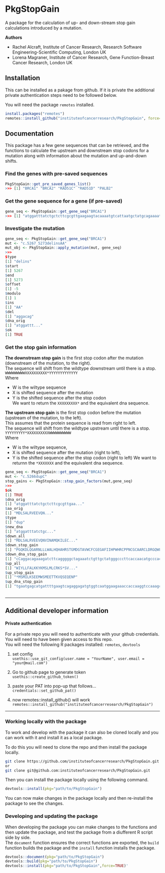 # PkgStopGain
A package for the calculation of up- and down-stream stop gain calculations introduced by a mutation.

**Authors**  
- Rachel Alcraft, Institute of Cancer Research, Research Software Engineering-Scientific Computing, London UK  
- Lorena Magraner, Institute of Cancer Research, Gene Function-Breast Cancer Research, London UK  

## Installation
This can be installed as a pakage from github. 
If it is private the additional private authentication steps need to be followed below.

You will need the package `remotes` installed.  
    
```R
install.packages("remotes")
remotes::install_github("instituteofcancerresearch/PkgStopGain", force=TRUE)
```

## Documentation  

This package has a few gene sequences that can be retrieved, and the functions to calculate the upstream and downstream stop codons for a mutation along with information about the mutation and up-and-down shifts.        

### Find the genes with pre-saved sequences
```R
PkgStopGain::get_pre_saved_genes_list()
>>> [1] "BRCA1" "BRCA2" "RAD51C" "RAD51D" "PALB2" 
```

### Get the gene sequence for a gene (if pre-saved)
```R
gene_seq <- PkgStopGain::get_gene_seq("BRCA1")
>>> [1] "atggatttatctgctcttcgcgttgaagaagtacaaaatgtcattaatgctatgcagaaaatcttagagtgtc..."
```

### Investigate the mutation
```R
gene_seq <- PkgStopGain::get_gene_seq("BRCA1")
mut <- "c.5267_5273delinsAA"
mut_obj <- PkgStopGain::apply_mutation(mut, gene_seq)
>>> 
$type
[1] "delins"
$start
[1] 5267
$end
[1] 5273
$offset
[1] -5
$modulo
[1] 1
$ins
[1] "AA"
$del
[1] "aggacag"
$dna_orig
[1] "atggattt..."
$ok
[1] TRUE
```

### Get the stop gain information
**The downstream stop gain** is the first stop codon after the mutation (downstream of the mutation, to the right).  
The sequence will shift from the wildtype downstream until there is a stop.  
`WWWWWWWWWXXXXXXXXXX*YYYYYYYYYYYYY`  
Where
- W is the wiltype sequence  
- X is shifted sequence after the mutation  
- Y is the shifted sequence after the stop codon  
We want to return the `XXXXXXXXX*` and the equivalent dna sequence.  

**The upstream stop gain** is the first stop codon before the mutation (upstream of the mutation, to the left).  
This assumes that the protein sequence is read from right to left.  
The sequence will shift from the wildtype upstream until there is a stop.  
`YYYYYYYYY*XXXXXXXXXXWWWWWWWWWW`  
Where
- W is the wiltype sequence,
- X is shifted sequence after the mutation (right to left),
- Y is the shifted sequence after the stop codon (right to left)
We want to returnn the `*XXXXXXX` and the equivalent dna sequence.  


```R
gene_seq <- PkgStopGain::get_gene_seq("BRCA1")
mut <- "c.5266dupC"
stop_gains <- PkgStopGain::stop_gain_factors(mut,gene_seq)
>>>
$ok
[1] TRUE
$dna_orig
[1] "atggatttatctgctcttcgcgttgaa..."
$aa_orig
[1] "MDLSALRVEEVQN..."
$type
[1] "dup"
$new_dna
[1] "atggatttatctgc..."
$down_all
[1] "MDLSALRVEEVQNVINAMQKILEC..."
$down_stop_gain
[1] "PGQKDLQGARNLLLWALHQHAHRSTGMDGTAVWCFCGEGAFIIHPWHRCPPNCGCAARCLDRGQWLPCNWADV*"
$down_dna_stop_gain
[1] "cCaggacagaaagatcttcagggggctagaaatctgttgctatgggcccttcaccaacatgcccacagatcaactggaatggatggtacagctgtgtggtgcttctgtggtgaaggagctttcatcattcacccttggcacaggtgtccacccaattgtggttgtgcagccagatgcctggacagaggacaatggcttccatgcaattgggcagatgtgtga"
$up_all
[1] "WIYLLFALKKYKMSLMLCRKS*SV..."
$up_stop_gain
[1] "*MSMILKSEEMWSMEETTKVQSEQENP"
$up_dna_stop_gain
[1] "tgaatgagcatgattttgaagtcagaggagatgtggtcaatggaagaaaccaccaaggtccaaagcgagcaagagaatccc"
      
```
---  

## Additional developer information

#### Private authentication
For a private repo you will need to authenticate with your github credentials. You will need to have been given access to this repo.   
You will need the following R packages installed: `remotes`, `devtools`

1. set config  
`usethis::use_git_config(user.name = "YourName", user.email = "your@mail.com")`

2. Go to github page to generate token  
`usethis::create_github_token() `

3. paste your PAT into pop-up that follows...  
`credentials::set_github_pat()`

4. now remotes::install_github() will work  
`remotes::install_github("instituteofcancerresearch/PkgStopGain")`

---  

### Working locally with the package
To work and develop with the package it can also be cloned locally and you can work with it and install it as a local package.

To do this you will need to clone the repo and then install the package locally.  

```Bash
git clone https://github.com/instituteofcancerresearch/PkgStopGain.git
or 
git clone git@github.com:instituteofcancerresearch/PkgStopGain.git
```

Then you can install the package locally using the following command.  

```R
devtools::install(pkg="path/to/PkgStopGain")
```

You can now make changes in the package locally and then re-install the package to see the changes.  

### Developing and updating the package
When developing the package you can make changes to the functions and then update the package, and test the package from a diufferent R script side by side.  
The `document` function ensures the correct functions are exported, the `build` function builds the package and the `install` function installs the package.  

```R
devtools::document(pkg="path/to/PkgStopGain")
devtools::build(pkg="path/to/PkgStopGain")
devtools::install(pkg="path/to/PkgStopGain",force=TRUE)'
```




